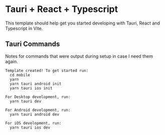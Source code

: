 # Tauri + React + Typescript

This template should help get you started developing with Tauri, React and
Typescript in Vite.

## Tauri Commands

Notes for commands that were output during setup in case I need them again.

```shell
Template created! To get started run:
  cd mobile
  yarn
  yarn tauri android init
  yarn tauri ios init

For Desktop development, run:
  yarn tauri dev

For Android development, run:
  yarn tauri android dev

For iOS development, run:
  yarn tauri ios dev
```
